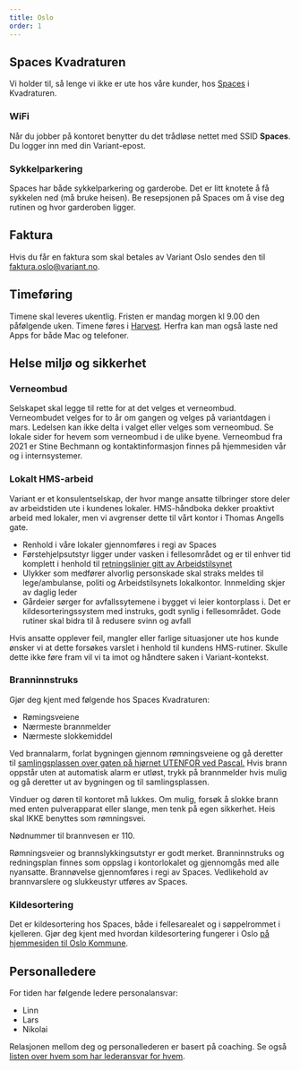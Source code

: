 ```yaml
---
title: Oslo
order: 1
---
```



## Spaces Kvadraturen
Vi holder til, så lenge vi ikke er ute hos våre kunder, hos
[Spaces](https://g.page/Tollbugata-8-4308?share) i Kvadraturen.

### WiFi
Når du jobber på kontoret benytter du det trådløse nettet med SSID
**Spaces**. Du logger inn med din Variant-epost.

### Sykkelparkering
Spaces har både sykkelparkering og garderobe. Det er litt knotete å få sykkelen ned (må bruke heisen). 
Be resepsjonen på Spaces om å vise deg rutinen og hvor garderoben ligger. 

## Faktura
Hvis du får en faktura som skal betales av Variant Oslo sendes den til
faktura.oslo@variant.no. 

## Timeføring

Timene skal leveres ukentlig. Fristen er mandag morgen kl 9.00 den påfølgende
uken. Timene føres i [Harvest](https://variantosloas.harvestapp.com/). Herfra kan
man også laste ned Apps for både Mac og telefoner.

## Helse miljø og sikkerhet

### Verneombud

Selskapet skal legge til rette for at det velges et verneombud. Verneombudet velges for to år om gangen og velges på variantdagen i mars. Ledelsen kan ikke delta i valget eller velges som verneombud. Se lokale sider for hevem som verneombud i de ulike byene. Verneombud fra 2021 er Stine Bechmann og kontaktinformasjon finnes på hjemmesiden vår og i internsystemer.

### Lokalt HMS-arbeid

Variant er et konsulentselskap, der hvor mange ansatte tilbringer store deler av
arbeidstiden ute i kundenes lokaler. HMS-håndboka dekker proaktivt arbeid med
lokaler, men vi avgrenser dette til vårt kontor i Thomas Angells gate.

- Renhold i våre lokaler gjennomføres i regi av Spaces
- Førstehjelpsutstyr ligger under vasken i fellesområdet og er til enhver tid komplett i henhold til [retningslinjer gitt av Arbeidstilsynet](https://www.arbeidstilsynet.no/tema/personlig-verneutstyr/forstehjelpsutstyr/)
- Ulykker som medfører alvorlig personskade skal straks meldes til lege/ambulanse, politi og Arbeidstilsynets lokalkontor. Innmelding skjer av daglig leder
- Gårdeier sørger for avfallssytemene i bygget vi leier kontorplass i. Det er kildesorteringssystem med instruks, godt synlig i fellesområdet. Gode rutiner skal bidra til å redusere svinn og avfall

Hvis ansatte opplever feil, mangler eller farlige situasjoner ute hos kunde
ønsker vi at dette forsøkes varslet i henhold til kundens HMS-rutiner. Skulle
dette ikke føre fram vil vi ta imot og håndtere saken i Variant-kontekst.

### Branninnstruks

Gjør deg kjent med følgende hos Spaces Kvadraturen:

- Rømingsveiene
- Nærmeste brannmelder
- Nærmeste slokkemiddel

Ved brannalarm, forlat bygningen gjennom rømningsveiene og gå deretter til [samlingsplassen over gaten på hjørnet UTENFOR ved Pascal.](https://g.page/pascal-avd-tollbugata) Hvis brann oppstår uten at automatisk alarm er utløst, trykk på brannmelder hvis mulig og gå deretter ut av bygningen og til samlingsplassen.

Vinduer og døren til kontoret må lukkes. Om mulig, forsøk å slokke brann med enten pulverapparat eller slange, men tenk på egen sikkerhet. Heis skal IKKE benyttes som rømningsvei.

Nødnummer til brannvesen er 110.

Rømningsveier og brannslykkingsutstyr er godt merket. Branninnstruks og redningsplan finnes som oppslag i kontorlokalet og gjennomgås med alle nyansatte. Brannøvelse gjennomføres i regi av Spaces. Vedlikehold av brannvarslere og slukkeustyr utføres av Spaces.

### Kildesortering

Det er kildesortering hos Spaces, både i fellesarealet og i søppelrommet i kjelleren. Gjør deg kjent med hvordan kildesortering fungerer i Oslo [på hjemmesiden til Oslo Kommune](https://www.oslo.kommune.no/avfall-og-gjenvinning/hvordan-kildesortere-i-oslo/).

## Personalledere

For tiden har følgende ledere personalansvar:

- Linn
- Lars
- Nikolai

Relasjonen mellom deg og personallederen er basert på coaching. Se også
[listen over hvem som har lederansvar for hvem](https://varianttrh.sharepoint.com/:x:/g/EcciKCrwQFVKi9arVFV9WLEBxh0lqSzlfM7n_nrpkIuDtw?e=gR7JSm).

